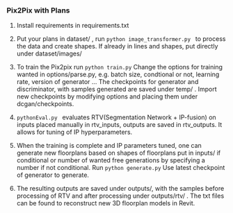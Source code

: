 ### Pix2Pix with Plans

1. Install requirements in requirements.txt

2. Put your plans in dataset/ , run ```python image_transformer.py ``` to process the data and create shapes. If already in lines and shapes, put directly under dataset/images/

3. To train the Pix2pix run ```python train.py```
Change the options for training wanted in options/parse.py, e.g. batch size, condtional or not, learning rate, version of generator ...
The checkpoints for generator and discriminator, with samples generated are saved under temp/ . Import new checkpoints by modifying options and placing them under dcgan/checkpoints. 

4. ```pythonEval.py ``` evaluates RTV(Segmentation Network + IP-fusion) on inputs placed manually in rtv_inputs, outputs are saved in rtv_outputs. It allows for tuning of IP hyperparameters.

5. When the training is complete and IP parameters tuned, one can generate new floorplans based on shapes of floorplans put in inputs/ if conditional or number of wanted free generations by specifying a number if not conditional. Run ```python generate.py``` Use latest checkpoint of generator to generate. 

6. The resulting outputs are saved under outputs/, with the samples before processing of RTV and after processing under outputs/rtv/ . The txt files can be found to reconstruct new 3D floorplan models in Revit. 
